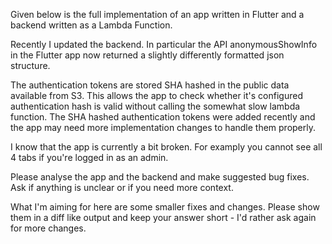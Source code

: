 Given below is the full implementation of an app written in Flutter and a backend written as a Lambda Function.

Recently I updated the backend.
In particular the API anonymousShowInfo in the Flutter app now returned a slightly differently formatted json structure.

The authentication tokens are stored SHA hashed in the public data available from S3.
This allows the app to check whether it's configured authentication hash is valid without calling the somewhat slow lambda function.
The SHA hashed authentication tokens were added recently and the app may need more implementation changes to handle them properly.

I know that the app is currently a bit broken. For examply you cannot see all 4 tabs if you're logged in as an admin.

Please analyse the app and the backend and make suggested bug fixes.
Ask if anything is unclear or if you need more context.

What I'm aiming for here are some smaller fixes and changes.
Please show them in a diff like output and keep your answer short - I'd rather ask again for more changes.
